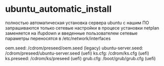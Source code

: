 # ubuntu_automatic_install
полностью автоматическая установка сервера ubuntu с нашим ПО
запрашиваются только сетевые настройки
в процесе установки netplan заменяется на ifupdown и введенные пользователем сетевые параметры переносятся в /etc/network/interfaces

oem.seed: /cdrom/preseed/oem.seed (legacy)
ubuntu-server.seed: /cdrom/preseed/ubuntu-server.seed (uefi)
ks.cfg: /cdrom/ks.cfg (uefi)
ks.preseed: /cdrom/ks/preseed (uefi)
grub.cfg: /boot/grub/grub.cfg (uefi)
